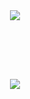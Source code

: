 
<div align="center">

<img align="center" src="https://github-readme-stats.vercel.app/api?username=Emam96&theme=dark&show_icons=true)">
<div/>

  
   &nbsp;
  
  
   &nbsp;
  
  
  <div align="center" style="margin-top: 2rem">

<img align="center" src="https://github-readme-stats.vercel.app/api/top-langs/?username=Emam96&layout=compact)](https://github.com/anuraghazra/github-readme-stats)">
<div/>
  
  
  
